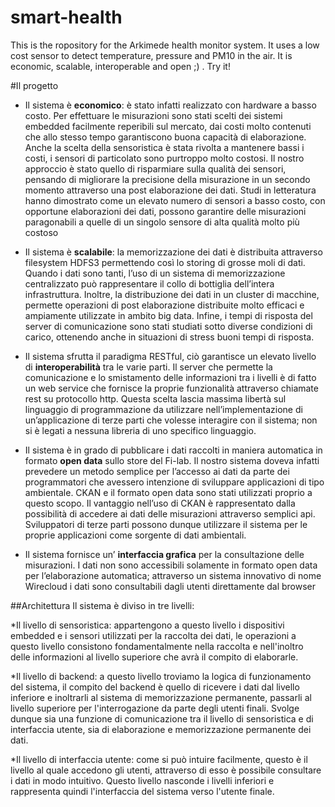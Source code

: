 # smart-health
This is the ropository for the Arkimede health monitor system. It uses a low cost sensor to detect temperature, pressure and PM10 in the air. It is economic, scalable, interoperable and open ;) . Try it!

#Il progetto
* Il sistema è __economico__: è stato infatti realizzato con hardware a basso
costo. Per effettuare le misurazioni sono stati scelti dei sistemi embedded
facilmente reperibili sul mercato, dai costi molto contenuti che allo stesso
tempo garantiscono buona capacità di elaborazione. Anche la scelta della
sensoristica è stata rivolta a mantenere bassi i costi, i sensori di particolato
sono purtroppo molto costosi. Il nostro approccio è stato quello di
risparmiare sulla qualità dei sensori, pensando di migliorare la precisione
della misurazione in un secondo momento attraverso una post elaborazione
dei dati. Studi in letteratura hanno dimostrato come un
elevato numero di sensori a basso costo, con opportune elaborazioni dei
dati, possono garantire delle misurazioni paragonabili a quelle di un
singolo sensore di alta qualità molto più costoso

* Il sistema è __scalabile__: la memorizzazione dei dati è distribuita attraverso
filesystem HDFS3 permettendo così lo storing di grosse moli di dati. Quando
i dati sono tanti, l’uso di un sistema di memorizzazione centralizzato
può rappresentare il collo di bottiglia dell’intera infrastruttura. Inoltre,
la distribuzione dei dati in un cluster di macchine, permette operazioni
di post elaborazione distribuite molto efficaci e ampiamente utilizzate in
ambito big data. Infine, i tempi di risposta del server di comunicazione
sono stati studiati sotto diverse condizioni di carico, ottenendo anche in
situazioni di stress buoni tempi di risposta.

* Il sistema sfrutta il paradigma RESTful, ciò garantisce un elevato livello
di __interoperabilità__ tra le varie parti. Il server che permette la comunicazione
e lo smistamento delle informazioni tra i livelli è di fatto un
web service che fornisce la proprie funzionalità attraverso chiamate rest
su protocollo http. Questa scelta lascia massima libertà sul linguaggio di
programmazione da utilizzare nell’implementazione di un’applicazione di
terze parti che volesse interagire con il sistema; non si è legati a nessuna
libreria di uno specifico linguaggio.

* Il sistema è in grado di pubblicare i dati raccolti in maniera automatica
in formato __open data__ sullo store del Fi-lab. Il nostro sistema doveva
infatti prevedere un metodo semplice per l’accesso ai dati da parte dei
programmatori che avessero intenzione di sviluppare applicazioni di tipo
ambientale. CKAN e il formato open data sono stati utilizzati proprio a
questo scopo. Il vantaggio nell’uso di CKAN è rappresentato dalla possibilità
di accedere ai dati delle misurazioni attraverso semplici api. Sviluppatori
di terze parti possono dunque utilizzare il sistema per le proprie
applicazioni come sorgente di dati ambientali.

* Il sistema fornisce un’ __interfaccia grafica__ per la consultazione delle misurazioni.
I dati non sono accessibili solamente in formato open data
per l’elaborazione automatica; attraverso un sistema innovativo di nome
Wirecloud i dati sono consultabili dagli utenti direttamente dal browser

##Architettura
Il sistema è diviso in tre livelli:

*Il livello di sensoristica: appartengono a questo livello i dispositivi embedded e i sensori utilizzati per la raccolta dei dati, le operazioni a questo livello consistono fondamentalmente nella raccolta e nell'inoltro delle informazioni al livello superiore che avrà il compito di elaborarle. 

*Il livello di backend: a questo livello troviamo la logica di funzionamento del sistema, il compito del backend è quello di ricevere i dati dal livello inferiore e inoltrarli al sistema di memorizzazione permanente, passarli al livello superiore per l'interrogazione da parte degli utenti finali. Svolge dunque sia una funzione di comunicazione tra il livello di sensoristica e di interfaccia utente, sia di elaborazione e memorizzazione permanente dei dati.

*Il livello di interfaccia utente: come si può intuire facilmente, questo è il livello al quale accedono gli utenti, attraverso di esso è possibile consultare i dati in modo intuitivo. Questo livello nasconde i livelli inferiori e rappresenta quindi l'interfaccia del sistema verso l'utente finale.
